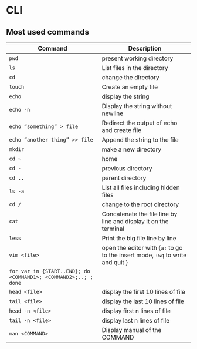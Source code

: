 # CLI

## Most used commands

| Command | Description |
| ------- | ----------- |
| `pwd` | present working directory |
| `ls` | List files in the directory |
| `cd` | change the directory |
| `touch` | Create an empty file |
| `echo` | display the string |
| `echo -n` | Display the string without newline |
| `echo “something” > file` | Redirect the output of echo and create file |
| `echo “another thing” >> file` | Append the string to the file |
| `mkdir` | make a new directory |
| `cd ~` | home |
| `cd -` | previous directory |
| `cd ..` | parent directory |
| `ls -a` | List all files including hidden files |
| `cd /` | change to the root directory |
| `cat` | Concatenate the file line by line and display it on the terminal |
| `less` | Print the big file line by line |
| `vim <file>` | open the editor with <file> {`a:` to go to the insert mode, <ESC>`:wq`  to write and quit } |
| `for var in {START..END}; do <COMMAND1>; <COMMAND2>;..; ; done` | |
| `head <file>` | display the first 10 lines of file |
| `tail <file>` | display the last 10 lines of file |
| `head -n <file>` | display first n lines of file |
| `tail -n <file>` | display last n lines of file |
| `man <COMMAND>` | Display manual of the COMMAND |
